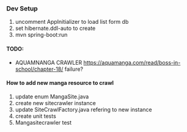 ### Dev Setup
1. uncomment AppInitializer to load list form db
2. set hibernate.ddl-auto to create
3. mvn spring-boot:run

#### TODO:
- AQUAMNANGA CRAWLER https://aquamanga.com/read/boss-in-school/chapter-18/ failure?


#### How to add new manga resource to crawl
1. update enum MangaSite.java
2. create new sitecrawler instance
3. update SiteCrawlFactory.java  refering to new instance
4. create unit tests
5. Mangasitecrawler test
